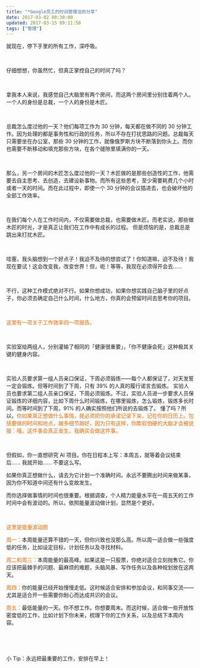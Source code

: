 ```yaml
---
title: "*Google员工的时间管理法则分享"
date: 2017-03-02 08:30:00
updated: 2017-03-15 09:11:50
tags: ["管理"]
---
```

<p>就现在，停下手里的所有工作，深呼吸。&nbsp;</p><p><br/></p><p>仔细想想，你虽然忙，但真正掌控自己的时间了吗？&nbsp;</p><p><br/></p><p>拿我本人来说，我感觉自己大脑里有两个房间，而这两个房间里分别住着两个人。一个人的身份是总裁，一个人的身份是木匠。&nbsp;</p><p><br/></p><p>总裁怎么度过他的一天？他们每项工作为 30 分钟，每天都在做不同的 30 分钟工作。因为处理的都是事务性和行政的任务，所以不存在打扰思路的问题。总裁每天只需要坐在办公室，那些 30 分钟的工作，就像俄罗斯方块不断落到你头上。而你也需要不断移动和填充那些方块，在各个缝隙里填满你的一天。&nbsp;</p><p><br/></p><p>那么，另一个房间的木匠怎么度过他的一天？木匠做的是那些创造性的工作，他需要去自主思考、去创造，去建设新事物。而所有这些思考，至少需要耗费几个小时或者一天的时间。而在此过程中，即使一个 30 分钟的会议插进去，也会破坏他的全部工作效率。 &nbsp;</p><p><br/></p><p>在我们每个人在工作时间内，不仅需要做总裁，也需要做木匠。而老实说，那些做木匠的时光，才是真正让我们在工作中有成长的过程。 但是烦恼的是，总裁总是跳出来打扰木匠。&nbsp;</p><p><br/></p><p>哇塞，我头脑想到一个好点子！我迫不及待的想尝试了！你知道嘛，迫不及待！我现在要试！这会改变我，改变世界！但，呃！等等，我现在必须得开会去…… &nbsp;</p><p><br/></p><p>不行，这种工作模式绝对不行。如果你想成功，如果你想实践自己脑子里的好点子，你必须去确定自己什么时间，什么地方，你真的会预留时间去思考你的项目。</p><p><br/></p><p><span style="color: rgb(227, 108, 9);">这里有一项关于工作效率的一项报告。</span>&nbsp;</p><p><br/></p><p>实验室给两组人，分别灌输了相同的「健康很重要」，「你不健康会死」这种极其关键的健身内容。&nbsp;</p><p><br/></p><p>实验人员要求第一组人员亲口保证，下周必须锻炼——每个人都保证了，对天发誓一定会锻炼。但等时间到了下周，只有 39% 的人真的履行诺言去锻炼。 实验人员也要求第二组人员亲口保证，下周必须锻炼。不过，实验人员进一步要求人员保证锻炼的详细内容，比如下周什么时间锻炼，在哪里锻炼，怎么锻炼，锻炼多长时间。而等时间到了下周，91% 的人确实按照他们所说的去锻炼了。 懂了吗？所以，<span style="color: rgb(227, 108, 9);">你如果真正想做什么事情，就必须把你的承诺记录下来，记在你的日历上。包括要做的时间和地点，越多细节越好，因为只有这样，你欺软怕硬的大脑才会被说服：哦，这件事会真正发生，我确实会做这件事。 &nbsp;</span></p><p><br/></p><p>但假如，你一直想研究 AI 项目。你在日程本上写：本周五，就等着会议结束后…… 我就开始…… 不要这么写。</p><p>如果你真正想做什么，请去为它计划一个准确时间。永远不要腾出时间来做某事，因为你不知道中间还有什么变故发生。&nbsp;</p><p>而你选择做事情的时间也很重要。根据调查，个人精力能量水平在一周五天的工作时间中会有波动的。所以，依照能量波动做计划，显然是个更好。 &nbsp;<br/></p><p><br/></p><p><span style="color: rgb(227, 108, 9);">这里是能量波动图&nbsp;</span></p><p><span style="color: rgb(227, 108, 9);">周一：</span>本周能量还算不错的一天，但你兴致也没那么高。所以周一适合做一些强度低的任务，比如设定目标，计划任务以及寻找材料。&nbsp;</p><p><span style="color: rgb(227, 108, 9);">周二和周三：</span>本周能量的最高峰。如果这是一只股票，你绝对适合立刻抛售它。你应该把最棘手的问题、最麻烦的难题，头脑风暴、写作任务以及各种规划放在这两天。&nbsp;</p><p><span style="color: rgb(227, 108, 9);">周四：</span>你的能量已经开始慢慢走低。这时候适合安排和参加会议，和同事交流——尤其是适合开一些需要你耐心而达成共识的会议。 &nbsp;</p><p><span style="color: rgb(227, 108, 9);">周五：</span>最低能量的一天。你不想工作。你想要周末。而这时候，适合做一些开放性密度低的工作，比如计划下你未来，梳理下你的工作关系，以及总结下本周内容。&nbsp;</p><p><br/></p><p><br/></p><p>小 Tip：永远把最重要的工作，安排在早上！</p><p><br/></p>

